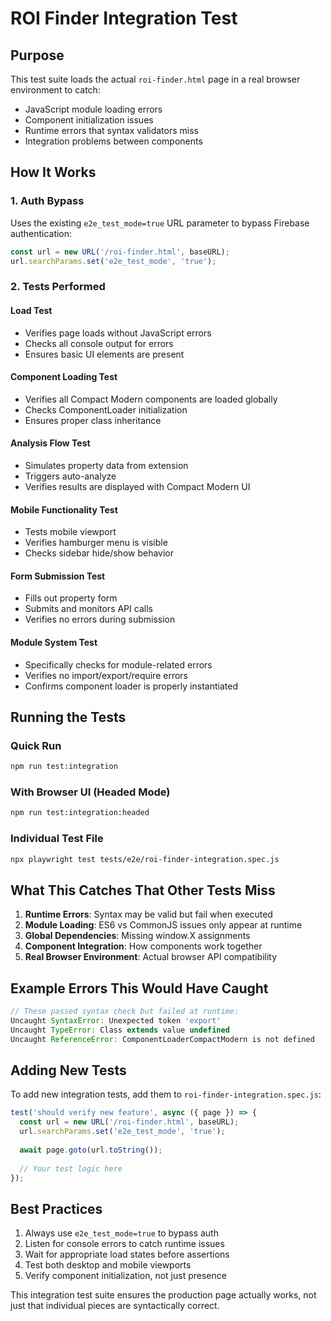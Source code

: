 # ROI Finder Integration Test

## Purpose
This test suite loads the actual `roi-finder.html` page in a real browser environment to catch:
- JavaScript module loading errors
- Component initialization issues
- Runtime errors that syntax validators miss
- Integration problems between components

## How It Works

### 1. **Auth Bypass**
Uses the existing `e2e_test_mode=true` URL parameter to bypass Firebase authentication:
```javascript
const url = new URL('/roi-finder.html', baseURL);
url.searchParams.set('e2e_test_mode', 'true');
```

### 2. **Tests Performed**

#### Load Test
- Verifies page loads without JavaScript errors
- Checks all console output for errors
- Ensures basic UI elements are present

#### Component Loading Test
- Verifies all Compact Modern components are loaded globally
- Checks ComponentLoader initialization
- Ensures proper class inheritance

#### Analysis Flow Test
- Simulates property data from extension
- Triggers auto-analyze
- Verifies results are displayed with Compact Modern UI

#### Mobile Functionality Test
- Tests mobile viewport
- Verifies hamburger menu is visible
- Checks sidebar hide/show behavior

#### Form Submission Test
- Fills out property form
- Submits and monitors API calls
- Verifies no errors during submission

#### Module System Test
- Specifically checks for module-related errors
- Verifies no import/export/require errors
- Confirms component loader is properly instantiated

## Running the Tests

### Quick Run
```bash
npm run test:integration
```

### With Browser UI (Headed Mode)
```bash
npm run test:integration:headed
```

### Individual Test File
```bash
npx playwright test tests/e2e/roi-finder-integration.spec.js
```

## What This Catches That Other Tests Miss

1. **Runtime Errors**: Syntax may be valid but fail when executed
2. **Module Loading**: ES6 vs CommonJS issues only appear at runtime
3. **Global Dependencies**: Missing window.X assignments
4. **Component Integration**: How components work together
5. **Real Browser Environment**: Actual browser API compatibility

## Example Errors This Would Have Caught

```javascript
// These passed syntax check but failed at runtime:
Uncaught SyntaxError: Unexpected token 'export'
Uncaught TypeError: Class extends value undefined
Uncaught ReferenceError: ComponentLoaderCompactModern is not defined
```

## Adding New Tests

To add new integration tests, add them to `roi-finder-integration.spec.js`:

```javascript
test('should verify new feature', async ({ page }) => {
  const url = new URL('/roi-finder.html', baseURL);
  url.searchParams.set('e2e_test_mode', 'true');
  
  await page.goto(url.toString());
  
  // Your test logic here
});
```

## Best Practices

1. Always use `e2e_test_mode=true` to bypass auth
2. Listen for console errors to catch runtime issues
3. Wait for appropriate load states before assertions
4. Test both desktop and mobile viewports
5. Verify component initialization, not just presence

This integration test suite ensures the production page actually works, not just that individual pieces are syntactically correct.